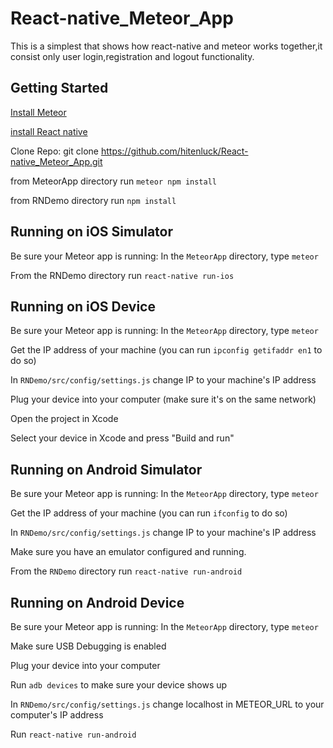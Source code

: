 # React-native_Meteor_App
This is a simplest that shows how react-native and meteor works together,it consist only user login,registration and logout functionality.

## Getting Started 
[Install Meteor](https://www.meteor.com/install)

[install React native](https://facebook.github.io/react-native/docs/getting-started.html#content) 

Clone Repo: git clone  https://github.com/hitenluck/React-native_Meteor_App.git

from MeteorApp directory run `meteor npm install`

from RNDemo directory run `npm install`

## Running on iOS Simulator
Be sure your Meteor app is running: In the `MeteorApp` directory, type `meteor`

From the RNDemo directory run `react-native run-ios`

## Running on iOS Device

Be sure your Meteor app is running: In the `MeteorApp` directory, type `meteor`

Get the IP address of your machine (you can run `ipconfig getifaddr en1` to do so)

In `RNDemo/src/config/settings.js` change IP to your machine's IP address

Plug your device into your computer (make sure it's on the same network)

Open the project in Xcode

Select your device in Xcode and press "Build and run"

## Running on Android Simulator

Be sure your Meteor app is running: In the `MeteorApp` directory, type `meteor`

Get the IP address of your machine (you can run `ifconfig` to do so)

In `RNDemo/src/config/settings.js` change IP to your machine's IP address

Make sure you have an emulator configured and running.

From the `RNDemo` directory run `react-native run-android`

## Running on Android Device

Be sure your Meteor app is running: In the `MeteorApp` directory, type `meteor`

Make sure USB Debugging is enabled

Plug your device into your computer

Run `adb devices` to make sure your device shows up

In `RNDemo/src/config/settings.js` change localhost in METEOR_URL to your computer's IP address 

Run `react-native run-android`

